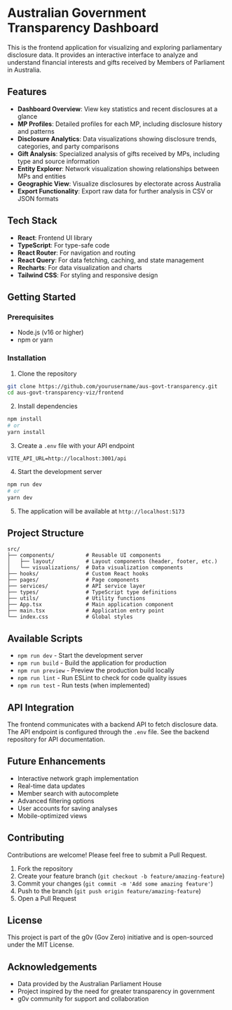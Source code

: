 # Australian Government Transparency Dashboard

This is the frontend application for visualizing and exploring parliamentary disclosure data. It provides an interactive interface to analyze and understand financial interests and gifts received by Members of Parliament in Australia.

## Features

- **Dashboard Overview**: View key statistics and recent disclosures at a glance
- **MP Profiles**: Detailed profiles for each MP, including disclosure history and patterns
- **Disclosure Analytics**: Data visualizations showing disclosure trends, categories, and party comparisons
- **Gift Analysis**: Specialized analysis of gifts received by MPs, including type and source information
- **Entity Explorer**: Network visualization showing relationships between MPs and entities
- **Geographic View**: Visualize disclosures by electorate across Australia
- **Export Functionality**: Export raw data for further analysis in CSV or JSON formats

## Tech Stack

- **React**: Frontend UI library
- **TypeScript**: For type-safe code
- **React Router**: For navigation and routing
- **React Query**: For data fetching, caching, and state management
- **Recharts**: For data visualization and charts
- **Tailwind CSS**: For styling and responsive design

## Getting Started

### Prerequisites

- Node.js (v16 or higher)
- npm or yarn

### Installation

1. Clone the repository
```bash
git clone https://github.com/yourusername/aus-govt-transparency.git
cd aus-govt-transparency-viz/frontend
```

2. Install dependencies
```bash
npm install
# or
yarn install
```

3. Create a `.env` file with your API endpoint
```
VITE_API_URL=http://localhost:3001/api
```

4. Start the development server
```bash
npm run dev
# or
yarn dev
```

5. The application will be available at `http://localhost:5173`

## Project Structure

```
src/
├── components/          # Reusable UI components
│   ├── layout/          # Layout components (header, footer, etc.)
│   └── visualizations/  # Data visualization components
├── hooks/               # Custom React hooks
├── pages/               # Page components
├── services/            # API service layer
├── types/               # TypeScript type definitions
├── utils/               # Utility functions
├── App.tsx              # Main application component
├── main.tsx             # Application entry point
└── index.css            # Global styles
```

## Available Scripts

- `npm run dev` - Start the development server
- `npm run build` - Build the application for production
- `npm run preview` - Preview the production build locally
- `npm run lint` - Run ESLint to check for code quality issues
- `npm run test` - Run tests (when implemented)

## API Integration

The frontend communicates with a backend API to fetch disclosure data. The API endpoint is configured through the `.env` file. See the backend repository for API documentation.

## Future Enhancements

- Interactive network graph implementation
- Real-time data updates
- Member search with autocomplete
- Advanced filtering options
- User accounts for saving analyses
- Mobile-optimized views

## Contributing

Contributions are welcome! Please feel free to submit a Pull Request.

1. Fork the repository
2. Create your feature branch (`git checkout -b feature/amazing-feature`)
3. Commit your changes (`git commit -m 'Add some amazing feature'`)
4. Push to the branch (`git push origin feature/amazing-feature`)
5. Open a Pull Request

## License

This project is part of the g0v (Gov Zero) initiative and is open-sourced under the MIT License.

## Acknowledgements

- Data provided by the Australian Parliament House
- Project inspired by the need for greater transparency in government
- g0v community for support and collaboration

